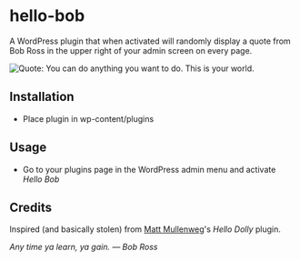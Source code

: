 # hello-bob

A WordPress plugin that when activated will randomly display a quote from Bob Ross in the upper right of your admin screen on every page.

![Quote: You can do anything you want to do. This is your world.](http://i.imgur.com/jBLALaK.png)

## Installation

- Place plugin in wp-content/plugins


## Usage

- Go to your plugins page in the WordPress admin menu and activate *Hello Bob*


## Credits

Inspired (and basically stolen) from [Matt Mullenweg](http://ma.tt)'s *Hello Dolly* plugin.



*Any time ya learn, ya gain. — Bob Ross*
